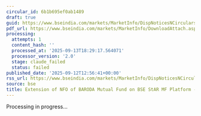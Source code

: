 ```yaml
---
circular_id: 6b1b695ef0ab1489
draft: true
guid: https://www.bseindia.com/markets/MarketInfo/DispNoticesNCirculars.aspx?Noticeid={DA81A080-7CA8-4996-A970-6F1E75872C0F}&noticeno=20250912-88&dt=09/12/2025&icount=88&totcount=103&flag=0
pdf_url: https://www.bseindia.com/markets/MarketInfo/DownloadAttach.aspx?id=20250912-88&attachedId=2cc726d0-711d-49e0-9814-03337019b483
processing:
  attempts: 1
  content_hash: ''
  processed_at: '2025-09-13T18:29:17.564071'
  processor_version: '2.0'
  stage: claude_failed
  status: failed
published_date: '2025-09-12T12:56:41+00:00'
rss_url: https://www.bseindia.com/markets/MarketInfo/DispNoticesNCirculars.aspx?Noticeid={DA81A080-7CA8-4996-A970-6F1E75872C0F}&noticeno=20250912-88&dt=09/12/2025&icount=88&totcount=103&flag=0
source: bse
title: Extension of NFO of BARODA Mutual Fund on BSE StAR MF Platform - UPDATE
---
```


Processing in progress...